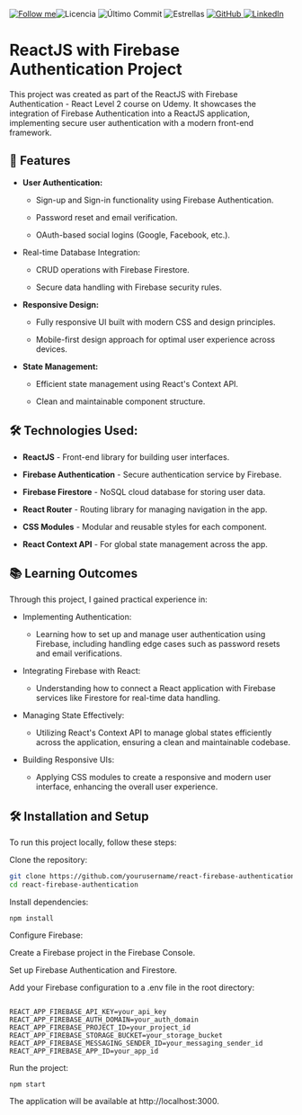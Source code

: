 [![Follow me](https://img.shields.io/github/followers/octocat?style=social&label=Follow)](https://github.com/MKCodeJutsu)![Licencia]([https://img.shields.io/github/license/MKCodeJutsu/Firebase-Authentication-React-App](https://github.com/MKCodeJutsu/Firebase-Authentication-React-App/blob/main/LICENSE))
![Último Commit](https://img.shields.io/github/last-commit/MKCodeJutsu/Firebase-Authentication-React-App)
![Estrellas](https://img.shields.io/github/stars/MKCodeJutsu/Firebase-Authentication-React-App)
<a href="https://github.com/MKCodeJutsu" target="_blank">
  <img src="https://img.shields.io/badge/GitHub-181717?style=flat&logo=github&logoColor=white" alt="GitHub"/>
</a>
<a href="https://www.linkedin.com/in/muhammed-kamel/" target="_blank">
  <img src="https://img.shields.io/badge/LinkedIn-0077B5?style=flat&logo=linkedin&logoColor=white" alt="LinkedIn"/>
</a>
# ReactJS with Firebase Authentication Project
This project was created as part of the ReactJS with Firebase Authentication - React Level 2 course on Udemy. It showcases the integration of Firebase Authentication into a ReactJS application, implementing secure user authentication with a modern front-end framework.

## 🚀 Features

* __User Authentication:__


  * Sign-up and Sign-in functionality using Firebase Authentication.

  * Password reset and email verification.

  * OAuth-based social logins (Google, Facebook, etc.).

* Real-time Database Integration:

  * CRUD operations with Firebase Firestore.

  * Secure data handling with Firebase security rules.


* __Responsive Design:__


  * Fully responsive UI built with modern CSS and design principles.

  * Mobile-first design approach for optimal user experience across devices.


* __State Management:__


  * Efficient state management using React's Context API.

  * Clean and maintainable component structure.


## 🛠️ Technologies Used:

* __ReactJS__ - Front-end library for building user interfaces.

* __Firebase Authentication__ - Secure authentication service by Firebase.

* __Firebase Firestore__ - NoSQL cloud database for storing user data.

* __React Router__ - Routing library for managing navigation in the app.

* __CSS Modules__ - Modular and reusable styles for each component.

* __React Context API__ - For global state management across the app.


## 📚 Learning Outcomes

Through this project, I gained practical experience in:

* Implementing Authentication:

  * Learning how to set up and manage user authentication using Firebase, including handling edge cases such as password resets and email verifications.

* Integrating Firebase with React:

  * Understanding how to connect a React application with Firebase services like Firestore for real-time data handling.
  
* Managing State Effectively:

  * Utilizing React's Context API to manage global states efficiently across the application, ensuring a clean and maintainable codebase.

* Building Responsive UIs:

  * Applying CSS modules to create a responsive and modern user interface, enhancing the overall user experience.

## 🛠️ Installation and Setup

To run this project locally, follow these steps:

Clone the repository:


```bash
git clone https://github.com/yourusername/react-firebase-authentication.git
cd react-firebase-authentication
```
Install dependencies:

```
npm install
```

Configure Firebase:

Create a Firebase project in the Firebase Console.

Set up Firebase Authentication and Firestore.

Add your Firebase configuration to a .env file in the root directory:


```

REACT_APP_FIREBASE_API_KEY=your_api_key
REACT_APP_FIREBASE_AUTH_DOMAIN=your_auth_domain
REACT_APP_FIREBASE_PROJECT_ID=your_project_id
REACT_APP_FIREBASE_STORAGE_BUCKET=your_storage_bucket
REACT_APP_FIREBASE_MESSAGING_SENDER_ID=your_messaging_sender_id
REACT_APP_FIREBASE_APP_ID=your_app_id
```
Run the project:
```
npm start
```
The application will be available at http://localhost:3000.
